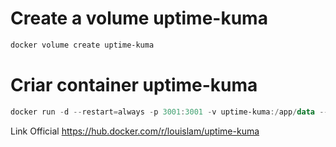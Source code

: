 # Create a volume uptime-kuma
```powershell
docker volume create uptime-kuma
```

# Criar container uptime-kuma
```powershell
docker run -d --restart=always -p 3001:3001 -v uptime-kuma:/app/data --name uptime-kuma louislam/uptime-kuma:1
```
Link Official  https://hub.docker.com/r/louislam/uptime-kuma